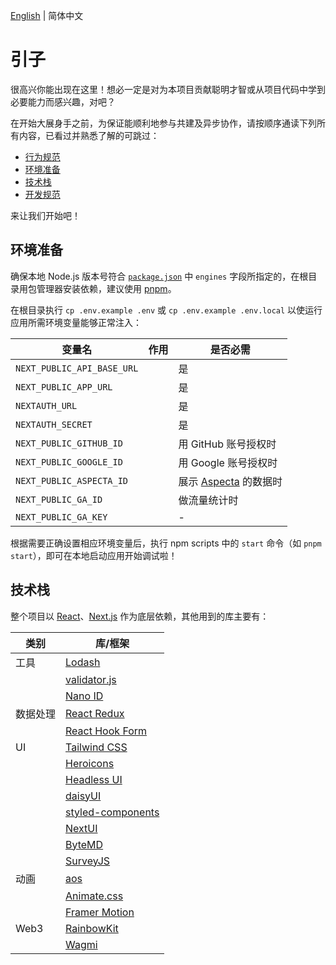 [English](./en.md) | 简体中文

# 引子

很高兴你能出现在这里！想必一定是对为本项目贡献聪明才智或从项目代码中学到必要能力而感兴趣，对吧？

在开始大展身手之前，为保证能顺利地参与共建及异步协作，请按顺序通读下列所有内容，已看过并熟悉了解的可跳过：

- [行为规范](https://github.com/openbuildxyz/.github/blob/main/CODE_OF_CONDUCT.md)
- [环境准备](#环境准备)
- [技术栈](#技术栈)
- [开发规范](../spec/zh.md)

来让我们开始吧！

## 环境准备

确保本地 Node.js 版本号符合 [`package.json`](../../package.json) 中 `engines` 字段所指定的，在根目录用包管理器安装依赖，建议使用 [pnpm](https://pnpm.io)。

在根目录执行 `cp .env.example .env` 或 `cp .env.example .env.local` 以使运行应用所需环境变量能够正常注入：

| 变量名 | 作用 | 是否必需 |
| --- | --- | --- |
| `NEXT_PUBLIC_API_BASE_URL` |  | 是 |
| `NEXT_PUBLIC_APP_URL` |  | 是 |
| `NEXTAUTH_URL` |  | 是 |
| `NEXTAUTH_SECRET` |  | 是 |
| `NEXT_PUBLIC_GITHUB_ID` |  | 用 GitHub 账号授权时 |
| `NEXT_PUBLIC_GOOGLE_ID` |  | 用 Google 账号授权时 |
| `NEXT_PUBLIC_ASPECTA_ID` |  | 展示 [Aspecta](https://aspecta.id) 的数据时 |
| `NEXT_PUBLIC_GA_ID` |  | 做流量统计时 |
| `NEXT_PUBLIC_GA_KEY` |  | - |

根据需要正确设置相应环境变量后，执行 npm scripts 中的 `start` 命令（如 `pnpm start`），即可在本地启动应用开始调试啦！

## 技术栈

整个项目以 [React](https://react.dev/)、[Next.js](https://nextjs.org/) 作为底层依赖，其他用到的库主要有：

| 类别 | 库/框架 |
| --- | --- |
| 工具 | [Lodash](https://lodash.com/)  |
|  | [validator.js](https://github.com/validatorjs/validator.js)  |
|  | [Nano ID](https://zelark.github.io/nano-id-cc/)  |
| 数据处理 | [React Redux](https://react-redux.js.org/)  |
|  | [React Hook Form](https://www.react-hook-form.com/)  |
| UI | [Tailwind CSS](https://tailwindcss.com/)  |
|  | [Heroicons](https://heroicons.com/)  |
|  | [Headless UI](https://headlessui.com/v1)  |
|  | [daisyUI](https://daisyui.com/)  |
|  | [styled-components](https://styled-components.com/)  |
|  | [NextUI](https://nextui.org/)  |
|  | [ByteMD](https://bytemd.js.org/)  |
|  | [SurveyJS](https://surveyjs.io/)  |
| 动画 | [aos](https://michalsnik.github.io/aos/)  |
|  | [Animate.css](https://animate.style/)  |
|  | [Framer Motion](https://www.framer.com/motion/)  |
| Web3 | [RainbowKit](https://www.rainbowkit.com/)  |
|  | [Wagmi](https://wagmi.sh/)  |
